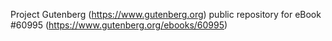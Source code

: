 Project Gutenberg (https://www.gutenberg.org) public repository for eBook #60995 (https://www.gutenberg.org/ebooks/60995)
